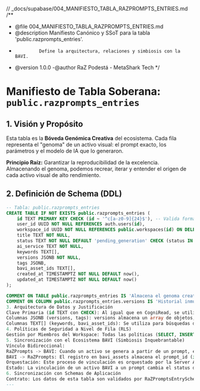 // \_docs/supabase/004_MANIFIESTO_TABLA_RAZPROMPTS_ENTRIES.md
/\*\*

- @file 004_MANIFIESTO_TABLA_RAZPROMPTS_ENTRIES.md
- @description Manifiesto Canónico y SSoT para la tabla 'public.razprompts_entries'.
-              Define la arquitectura, relaciones y simbiosis con la BAVI.
- @version 1.0.0
  -@author RaZ Podestá - MetaShark Tech
  \*/

# Manifiesto de Tabla Soberana: `public.razprompts_entries`

## 1. Visión y Propósito

Esta tabla es la **Bóveda Genómica Creativa** del ecosistema. Cada fila representa el "genoma" de un activo visual: el prompt exacto, los parámetros y el modelo de IA que lo generaron.

**Principio Raíz:** Garantizar la reproducibilidad de la excelencia. Almacenando el genoma, podemos recrear, iterar y entender el origen de cada activo visual de alto rendimiento.

## 2. Definición de Schema (DDL)

```sql
-- Tabla: public.razprompts_entries
CREATE TABLE IF NOT EXISTS public.razprompts_entries (
    id TEXT PRIMARY KEY CHECK (id ~ '^c[a-z0-9]{24}$'), -- Valida formato CUID2
    user_id UUID NOT NULL REFERENCES auth.users(id),
    workspace_id UUID NOT NULL REFERENCES public.workspaces(id) ON DELETE CASCADE,
    title TEXT NOT NULL,
    status TEXT NOT NULL DEFAULT 'pending_generation' CHECK (status IN ('pending_generation', 'generated', 'archived')),
    ai_service TEXT NOT NULL,
    keywords TEXT[],
    versions JSONB NOT NULL,
    tags JSONB,
    bavi_asset_ids TEXT[],
    created_at TIMESTAMPTZ NOT NULL DEFAULT now(),
    updated_at TIMESTAMPTZ NOT NULL DEFAULT now()
);

COMMENT ON TABLE public.razprompts_entries IS 'Almacena el genoma creativo (prompts, parámetros) de los activos visuales.';
COMMENT ON COLUMN public.razprompts_entries.versions IS 'Historial inmutable de todas las versiones del prompt.';
3. Arquitectura de Datos y Justificación
Clave Primaria (id TEXT con CHECK): Al igual que en CogniRead, se utiliza un CUID2 generado por la aplicación como clave primaria para tener un identificador amigable y único.
Columnas JSONB (versions, tags): versions almacena un array de objetos, cada uno representando una iteración del prompt y sus parámetros, una estructura perfecta para JSONB. tags almacena la taxonomía SESA para un filtrado eficiente.
Columnas TEXT[] (keywords, bavi_asset_ids): Se utiliza para búsquedas de texto libre eficientes (keywords) y para mantener una lista de los activos BAVI generados a partir de este prompt (bavi_asset_ids).
4. Políticas de Seguridad a Nivel de Fila (RLS)
Gestión por Miembros del Workspace: Todas las políticas (SELECT, INSERT, UPDATE, DELETE) están gobernadas por la función is_workspace_member(workspace_id). Esto asegura que un usuario solo pueda ver y gestionar los prompts que pertenecen a los workspaces de los que es miembro, garantizando un aislamiento de datos completo entre diferentes equipos o clientes.
5. Sincronización con el Ecosistema BAVI (Simbiosis Inquebrantable)
Vínculo Bidireccional:
RaZPrompts -> BAVI: Cuando un activo se genera a partir de un prompt, el asset_id del nuevo activo en bavi_assets se añade al array bavi_asset_ids de esta tabla.
BAVI -> RaZPrompts: El registro en bavi_assets almacena el prompt_id (id de esta tabla) en su columna prompt_id.
Orquestación: Este proceso de vinculación es orquestado por la Server Action linkPromptToBaviAssetAction, que actualiza ambos registros de forma atómica después de que un activo ha sido generado y subido exitosamente.
Estado: La vinculación de un activo BAVI a un prompt cambia el status del prompt a 'generated'.
6. Sincronización con Schemas de Aplicación
Contrato: Los datos de esta tabla son validados por RaZPromptsEntrySchema en src/shared/lib/schemas/raz-prompts/entry.schema.ts. Las Server Actions createPromptEntryAction y getPromptsAction son responsables de asegurar este cumplimiento de contrato entre la base de datos y la aplicación.
---

```
